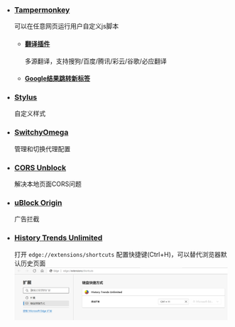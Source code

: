 - ### [Tampermonkey](https://www.tampermonkey.net/)

  可以在任意网页运行用户自定义js脚本

    - #### [翻译插件](https://github.com/gjp0609/Scripts/blob/master/js/tampermonkey/translate.js)

      多源翻译，支持搜狗/百度/腾讯/彩云/谷歌/必应翻译

    - #### [Google结果跳转新标签](https://github.com/gjp0609/Scripts/blob/master/js/tampermonkey/google.js)

- ### [Stylus](https://github.com/openstyles/stylus/)

  自定义样式

- ### [SwitchyOmega](https://github.com/FelisCatus/SwitchyOmega)

  管理和切换代理配置

- ### [CORS Unblock](https://github.com/balvin-perrie/Access-Control-Allow-Origin---Unblock)

  解决本地页面CORS问题

- ### [uBlock Origin](https://github.com/gorhill/uBlock)

  广告拦截

- ### [History Trends Unlimited](https://chrome.google.com/webstore/detail/history-trends-unlimited/pnmchffiealhkdloeffcdnbgdnedheme)

  打开 `edge://extensions/shortcuts` 配置快捷键(Ctrl+H)，可以替代浏览器默认历史页面
  ![配置](./images/edge-shortcuts.png)
